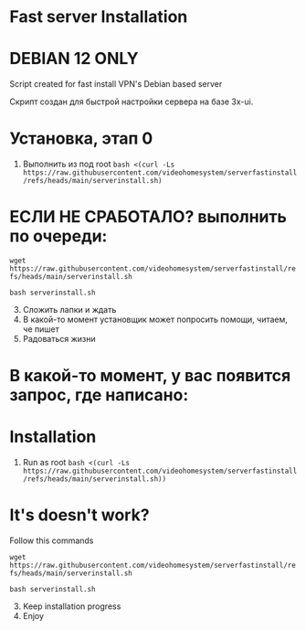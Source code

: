 # Fast server Installation
# DEBIAN 12 ONLY
Script created for fast install VPN's Debian based server

Скрипт создан для быстрой настройки сервера на базе 3x-ui.
 
# Установка, этап 0

1) Выполнить из под root
`bash <(curl -Ls https://raw.githubusercontent.com/videohomesystem/serverfastinstall/refs/heads/main/serverinstall.sh)`

# ЕСЛИ НЕ СРАБОТАЛО? выполнить по очереди:

`wget https://raw.githubusercontent.com/videohomesystem/serverfastinstall/refs/heads/main/serverinstall.sh`

`bash serverinstall.sh`

3) Сложить лапки и ждать
4) В какой-то момент установщик может попросить помощи, читаем, че пишет
5) Радоваться жизни

# В какой-то момент, у вас появится запрос, где написано: 




# Installation 
1) Run as root
`bash <(curl -Ls https://raw.githubusercontent.com/videohomesystem/serverfastinstall/refs/heads/main/serverinstall.sh))`

# It's doesn't work?
Follow this commands

`wget https://raw.githubusercontent.com/videohomesystem/serverfastinstall/refs/heads/main/serverinstall.sh`

`bash serverinstall.sh`

3) Keep installation progress
4) Enjoy

